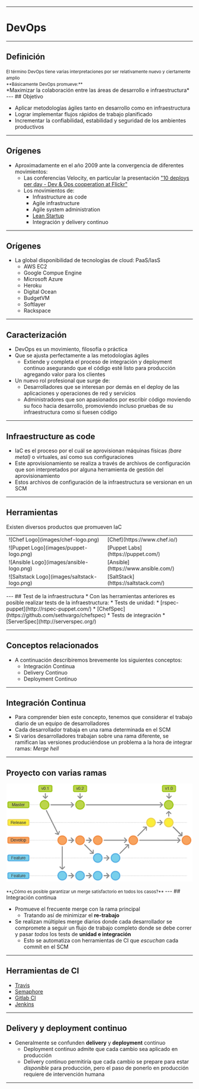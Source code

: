 ***
# DevOps
---
## Definición

<small class="fragment">
El término DevOps tiene varias interpretaciones por ser relativamente nuevo
y ciertamente amplio
<br />
**Básicamente DevOps promueve:**
</small>
<div class="fragment">
*Maximizar la colaboración entre las áreas de desarrollo e infraestructura*
</div>
---
## Objetivo

* Aplicar metodologías ágiles tanto en desarrollo como en infraestructura
* Lograr implementar flujos rápidos de trabajo planificado
* Incrementar la confiabilidad, estabilidad y seguridad de los ambientes
  productivos

---
## Orígenes

* Aproximadamente en el año 2009 ante la convergencia de diferentes movimientos:
  *  Las conferencias Velocity, en particular la presentación ["10 deploys per
  day - Dev & Ops cooperation at Flickr"](https://www.youtube.com/watch?v=LdOe18KhtT4)
  * Los movimientos de:
      * Infrastructure as code
      * Agile infrastructure
      * Agile system administration
      * [Lean Startup](http://theleanstartup.com/principles)
      * Integración y delivery continuo
---
## Orígenes
  * La global disponibilidad de tecnologías de cloud: PaaS/IasS
    * AWS EC2
    * Google Compue Engine
    * Microsoft Azure
    * Heroku
    * Digital Ocean
    * BudgetVM
    * Softlayer
    * Rackspace
---
## Caracterización

* DevOps es un movimiento, filosofía o práctica
* Que se ajusta perfectamente a las metodologías ágiles
  * Extiende y completa el proceso de integración y deployment continuo asegurando
    que el código esté listo para producción agregando valor para los clientes 
* Un nuevo rol profesional que surge de:
  * Desarrolladores que se interesan por demás en el deploy de las aplicaciones
    y operaciones de red y servicios
  * Administradores que son apasionados por escribir código moviendo su foco
    hacia desarrollo, promoviendo incluso pruebas de su infraestructura como si
    fuesen código
---
## Infraestructure as code

* IaC es el proceso por el cuál se aprovisionan máquinas físicas *(bare metal)* o
  virtuales, así como sus configuraciones
* Este aprovisionamiento se realiza a través de archivos de
  configuración que son interpretados por alguna herramienta de gestión del
  aprovisionamiento
* Estos archivos de configuración de la infraestructura se versionan en un SCM

---
## Herramientas

Existen diversos productos que promueven IaC
<table class="product_logos">
<tr>
<td> ![Chef Logo](images/chef-logo.png) </td><td> [Chef](https://www.chef.io/) </td>
</tr>
<tr>
<td> ![Puppet Logo](images/puppet-logo.png) </td><td> [Puppet Labs](https://puppet.com/) </td>
</tr>
<tr>
<td> ![Ansible Logo](images/ansible-logo.png) </td><td> [Ansible](https://www.ansible.com/) </td>
</tr>
<tr>
<td> ![Saltstack Logo](images/saltstack-logo.png) </td><td> [SaltStack](https://saltstack.com/) </td>
</tr>
</table>
---
## Test de la infraestructura
* Con las herramientas anteriores es posible realizar tests de la
  infraestructura:
  * Tests de unidad:
      * [rspec-puppet](http://rspec-puppet.com/)
      * [ChefSpec](https://github.com/sethvargo/chefspec)
  * Tests de integración
      * [ServerSpec](http://serverspec.org/)

---
## Conceptos relacionados

* A continuación describiremos brevemente los siguientes conceptos:
  * Integración Continua
  * Delivery Continuo
  * Deployment Continuo
---
## Integración Continua

* Para comprender bien este concepto, tenemos que considerar el trabajo diario
  de un equipo de desarrolladores
* Cada desarrollador trabaja en una rama determinada en el SCM
* Si varios desarrolladores trabajan sobre una rama diferente, se ramifican las
  versiones produciéndose un problema a la hora de integrar ramas: *Merge hell*
---
## Proyecto con varias ramas

![git branches](images/branches-git.png)

<small class="fragment">
**¿Cómo es posible garantizar un merge satisfactorio en todos los casos?**
</small>
---
## Integración continua

* Promueve el frecuente merge con la rama principal
  * Tratando así de minimizar el **re-trabajo**
* Se realizan múltiples merge diarios donde cada desarrollador se compromete a
  seguir un flujo de trabajo completo donde se debe correr y pasar *todos* los
tests de **unidad e integración**
  * Esto se automatiza con herramientas de CI que *escuchan* cada commit en el
    SCM
---
## Herramientas de CI

* [Travis](https://travis-ci.org/)
* [Semaphore](https://semaphoreci.com/)
* [Gitlab CI](https://about.gitlab.com/gitlab-ci/)
* [Jenkins](https://jenkins.io/)

---
## Delivery y deployment continuo

* Generalmente se confunden **delivery** y **deployment** continuo
  * Deployment continuo admite que cada cambio sea aplicado en producción
  * Delivery continuo permitiría que cada cambio se prepare para estar
    *disponible* para producción, pero el paso de ponerlo en producción requiere
de intervención humana

***
